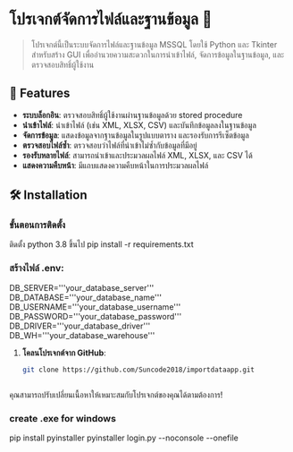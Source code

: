 # โปรเจกต์จัดการไฟล์และฐานข้อมูล 🎉

> โปรเจกต์นี้เป็นระบบจัดการไฟล์และฐานข้อมูล MSSQL โดยใช้ Python และ Tkinter สำหรับสร้าง GUI เพื่ออำนวยความสะดวกในการนำเข้าไฟล์, จัดการข้อมูลในฐานข้อมูล, และตรวจสอบสิทธิ์ผู้ใช้งาน

## 🚀 Features
- **ระบบล็อกอิน**: ตรวจสอบสิทธิ์ผู้ใช้งานผ่านฐานข้อมูลด้วย stored procedure
- **นำเข้าไฟล์**: นำเข้าไฟล์ (เช่น XML, XLSX, CSV) และบันทึกข้อมูลลงในฐานข้อมูล
- **จัดการข้อมูล**: แสดงข้อมูลจากฐานข้อมูลในรูปแบบตาราง และรองรับการรีเซ็ตข้อมูล
- **ตรวจสอบไฟล์ซ้ำ**: ตรวจสอบว่าไฟล์ที่นำเข้าไม่ซ้ำกับข้อมูลที่มีอยู่
- **รองรับหลายไฟล์**: สามารถนำเข้าและประมวลผลไฟล์ XML, XLSX, และ CSV ได้
- **แสดงความคืบหน้า**: มีแถบแสดงความคืบหน้าในการประมวลผลไฟล์

## 🛠️ Installation
### ขั้นตอนการติดตั้ง
ติดตั้ง python 3.8 ขึ้นไป
pip install -r requirements.txt

### สร้างไฟล์ .env:
DB_SERVER='''your_database_server'''
DB_DATABASE='''your_database_name'''
DB_USERNAME='''your_database_username'''
DB_PASSWORD='''your_database_password'''
DB_DRIVER='''your_database_driver'''
DB_WH='''your_database_warehouse'''

1. **โคลนโปรเจกต์จาก GitHub**:
   ```bash
   git clone https://github.com/Suncode2018/importdataapp.git



คุณสามารถปรับเปลี่ยนเนื้อหาให้เหมาะสมกับโปรเจกต์ของคุณได้ตามต้องการ!
### create .exe for windows
pip install pyinstaller
pyinstaller login.py --noconsole --onefile